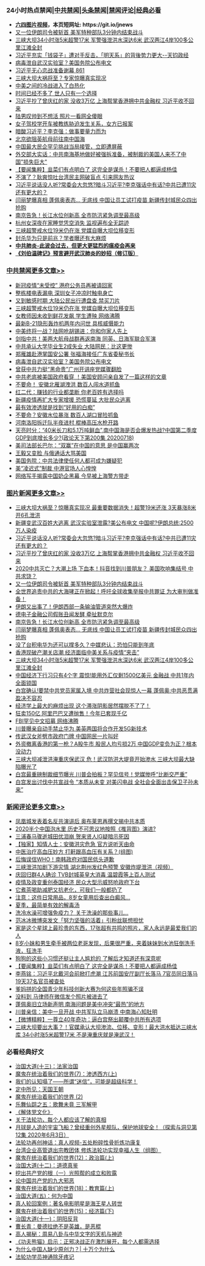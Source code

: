 <div id="tt">
<h3>24小时热点禁闻|<a href="#%E4%B8%AD%E5%85%B1%E7%A6%81%E9%97%BB%E6%9B%B4%E5%A4%9A%E6%96%87%E7%AB%A0">中共禁闻</a>|<a href="#%E5%9B%BE%E7%89%87%E6%96%B0%E9%97%BB%E6%9B%B4%E5%A4%9A%E6%96%87%E7%AB%A0">头条禁闻</a>|<a href="#%E6%96%B0%E9%97%BB%E8%AF%84%E8%AE%BA%E6%9B%B4%E5%A4%9A%E6%96%87%E7%AB%A0">禁闻评论|<a href="#%E5%BF%85%E7%9C%8B%E7%BB%8F%E5%85%B8%E5%A5%BD%E6%96%87">经典必看</a></h3>
<ul>
<li><b><a href="http://d1.bdrive.tk/64.mp4" target="_blank">六四图片视频</a>，本页短网址: https://git.io/jnews</b></li>
<li><a href="https://github.com/fqnews/bnews/blob/master/topimagenews/20200719/1363171.md">又一位伊朗司令被斩首 美军特种部队3分钟内结束战斗</a></li>
<li><a href="https://github.com/fqnews/bnews/blob/master/topimagenews/20200719/1362926.md">三峡大坝34小时涨5米超警17米 军警强泄洪水深达6米 武汉两江4岸100多公里江滩全封</a></li>
<li><a href="https://github.com/fqnews/bnews/blob/master/bannedvideo/20200719/1362910.md">习近平充实「钱袋子」遭对手反击，「明天系」的背後势力更大--天钧政经</a></li>
<li><a href="https://github.com/fqnews/bnews/blob/master/cbnews/20200719/1363069.md">病毒泄自武汉实验室？美国务院公布电文</a></li>
<li><a href="https://github.com/fqnews/bnews/blob/master/bannedvideo/20200719/1363045.md">习近平无心恋战准备谢幕 861</a></li>
<li><a href="https://github.com/fqnews/bnews/blob/master/cnnews/20200719/1363169.md">三峡大坝大祸将至？专家惊曝真实现况</a></li>
<li><a href="https://github.com/fqnews/bnews/blob/master/cbnews/20200719/1362884.md">中美之间的冷战进入了白热化</a></li>
<li><a href="https://github.com/fqnews/bnews/blob/master/ssgc/20200719/1362889.md">时间已经不多了 世人只有一个选择</a></li>
<li><a href="https://github.com/fqnews/bnews/blob/master/topimagenews/20200719/1363196.md">习近平抄了曾庆红的家 没收3万亿 上海帮掌香港拥中共金融权 习近平收不回来</a></li>
<li><a href="https://github.com/fqnews/bnews/blob/master/cbnews/20200719/1362931.md">陆男叹帅到不想活 照片一看网全傻眼</a></li>
<li><a href="https://github.com/fqnews/bnews/blob/master/baitai/20200719/1362897.md">女子驾校学开车被教练胁迫发生关系，女方已报案</a></li>
<li><a href="https://github.com/fqnews/bnews/blob/master/cnnews/20200719/1363139.md">暗酸习近平？李克强：做事要量力而为</a></li>
<li><a href="https://github.com/fqnews/bnews/blob/master/cnnews/hknews/20200719/1362913.md">北京欲阻英航母前往南中国海</a></li>
<li><a href="https://github.com/fqnews/bnews/blob/master/headline/20200719/1362977.md">中国最大民企罕见挑战当局接管，立即遭屏蔽</a></li>
<li><a href="https://github.com/fqnews/bnews/blob/master/bannedvideo/20200719/1363165.md">外交部大实话：中共南海基地做好被强拆准备，被制裁的美国人来不了中国&quot;损失巨大&quot;</a></li>
<li><a href="https://github.com/fqnews/bnews/blob/master/comments/20200719/1363170.md">【要闻集粹】韭菜们有点明白了 这完全是谋杀！不要把人都逼成杨佳</a></li>
<li><a href="https://github.com/fqnews/bnews/blob/master/cnnews/20200719/1363188.md">不演了？耿爽惊吐台湾民主网破盲点 引来网友热议</a></li>
<li><a href="https://github.com/fqnews/bnews/blob/master/topimagenews/20200719/1363207.md">习近平说话没人听?常委会大忽悠?暗斗习近平?李克强话中有话?中共已遭11灾还有更大的？</a></li>
<li><a href="https://github.com/fqnews/bnews/blob/master/topimagenews/20200719/1362929.md">闫丽梦曝真相 蓬佩奥表态… 无底线 中国让员工试打疫苗 新疆传封城民众四出抢购</a></li>
<li><a href="https://github.com/fqnews/bnews/blob/master/topimagenews/20200719/1362930.md">南京告急！长江水位创新高 全市防汛紧急调至最高级</a></li>
<li><a href="https://github.com/fqnews/bnews/blob/master/cbnews/20200719/1362935.md">杭州女深夜在家睡觉凭空消失 监视遍布全无踪迹</a></li>
<li><a href="https://github.com/fqnews/bnews/blob/master/cbnews/20200719/1363175.md">三峡超警戒水位19米仍在涨 党媒自曝大坝位移变形</a></li>
<li><a href="https://github.com/fqnews/bnews/blob/master/worldnews/20200719/1363179.md">封杀华为只是前兆？学者曝还有大麻烦</a></li>
<li><b><a href="https://github.com/fqnews/bnews/blob/master/comments/20200211/1275071.md" target="_blank">中共肺炎-此波会过去，但更大更猛烈的瘟疫会再来</a></b></li>
<li><b><a href="https://github.com/fqnews/bnews/blob/master/comments/20200207/1272816.md" target="_blank">《刘伯温碑记》预言避开武汉肺炎的妙招（修订版）</a></b></li>
</ul>
</div>

<div class="catlist">
<h3><a href="https://github.com/fqnews/bnews/blob/master/cbnews/" target="_blank">中共禁闻</a><span><a href="https://github.com/fqnews/bnews/blob/master/cbnews/" target="_blank" rel="nofollow">更多文章>></a></span></h3>
<ul>
<li><a href="https://github.com/fqnews/bnews/blob/master/cbnews/20200719/1363234.md" target="_blank">新冠疫情“未受控” 港府公务员再被请回家</a></li>
<li><a href="https://github.com/fqnews/bnews/blob/master/cbnews/20200719/1363193.md" target="_blank">整栋楼电表漏电 深圳女子冲凉时触电身亡</a></li>
<li><a href="https://github.com/fqnews/bnews/blob/master/cbnews/20200719/1363181.md" target="_blank">又到敏感时期 大陆公民出行遭盘查 禁买刀片</a></li>
<li><a href="https://github.com/fqnews/bnews/blob/master/cbnews/20200719/1363175.md" target="_blank">三峡超警戒水位19米仍在涨 党媒自曝大坝位移变形</a></li>
<li><a href="https://github.com/fqnews/bnews/blob/master/cbnews/20200719/1363177.md" target="_blank">女教师因未收到鲜花发飙 学生遭殃 网络沸腾</a></li>
<li><a href="https://github.com/fqnews/bnews/blob/master/cbnews/20200719/1363144.md" target="_blank">最新B-21隐形轰炸机两年内问世 具核威慑能力</a></li>
<li><a href="https://github.com/fqnews/bnews/blob/master/cbnews/20200719/1363142.md" target="_blank">中美终将一战？陆网呛胡锡进：你和你家人先上</a></li>
<li><a href="https://github.com/fqnews/bnews/blob/master/cbnews/20200719/1363135.md" target="_blank">剑指中共！美两大航母战群再返南海 同英、日海军联合军演</a></li>
<li><a href="https://github.com/fqnews/bnews/blob/master/cbnews/20200719/1363128.md" target="_blank">中共承认大学毕业生2成失业 大陆网民：比这更惨</a></li>
<li><a href="https://github.com/fqnews/bnews/blob/master/cbnews/20200719/1363090.md" target="_blank">郑雁雄赴港掌国安公署 张福海接任广东省委秘书长</a></li>
<li><a href="https://github.com/fqnews/bnews/blob/master/cbnews/20200719/1363069.md" target="_blank">病毒泄自武汉实验室？美国务院公布电文</a></li>
<li><a href="https://github.com/fqnews/bnews/blob/master/cbnews/20200719/1363058.md" target="_blank">曾获中共力挺“黑命贵”广州开讲座党媒骤翻脸</a></li>
<li><a href="https://github.com/fqnews/bnews/blob/master/cbnews/20200719/1363051.md" target="_blank">中共老底被美国政府看穿 ！美国安顾问亲自发了一篇这样的文章</a></li>
<li><a href="https://github.com/fqnews/bnews/blob/master/cbnews/20200719/1363037.md" target="_blank">不要命！ 安徽北雁湖洩洪 数百人闯水道抓鱼</a></li>
<li><a href="https://github.com/fqnews/bnews/blob/master/cbnews/20200719/1363025.md" target="_blank">红二代：赚钱的行业都垄断 你老百姓有选择吗</a></li>
<li><a href="https://github.com/fqnews/bnews/blob/master/cbnews/20200719/1363024.md" target="_blank">新疆疫情再扩大专家增援 恐慌蔓延 大批民众逃离</a></li>
<li><a href="https://github.com/fqnews/bnews/blob/master/cbnews/20200719/1363015.md" target="_blank">最有效渗透就是找到“好用的白痴”</a></li>
<li><a href="https://github.com/fqnews/bnews/blob/master/cbnews/20200719/1363014.md" target="_blank">不要命？安徽水位暴涨 数百人湖口冒险抓鱼</a></li>
<li><a href="https://github.com/fqnews/bnews/blob/master/cbnews/20200719/1363013.md" target="_blank">河南洛阳拆迁队半夜进村 棍棒高压水枪开路</a></li>
<li><a href="https://github.com/fqnews/bnews/blob/master/cbnews/20200719/1362999.md" target="_blank">天亮时分：“40米长刀和5.1万吨鲜血”,南中国海是否会爆发热战?中国第二季度GDP到底增长多少?(政论天下第200集 20200718)</a></li>
<li><a href="https://github.com/fqnews/bnews/blob/master/cbnews/20200719/1362940.md" target="_blank">美司法部长巴尔：“双赢”在中国的意思 是中国赢两次</a></li>
<li><a href="https://github.com/fqnews/bnews/blob/master/cbnews/20200719/1362939.md" target="_blank">王毅又变脸 与俄通话大骂美国</a></li>
<li><a href="https://github.com/fqnews/bnews/blob/master/cbnews/20200719/1362938.md" target="_blank">美国务院：中共法律使任何人都可成为嫌疑犯</a></li>
<li><a href="https://github.com/fqnews/bnews/blob/master/cbnews/20200719/1362937.md" target="_blank">美“凌迟式”制裁 中港官场人心惶惶</a></li>
<li><a href="https://github.com/fqnews/bnews/blob/master/cbnews/20200719/1362936.md" target="_blank">网络写手揭露中国奶企黑幕 今早被上海警方带走</a></li>

</ul>
</div>
<div class="catlist">
<h3><a href="https://github.com/fqnews/bnews/blob/master/topimagenews/" target="_blank">图片新闻</a><span><a href="https://github.com/fqnews/bnews/blob/master/topimagenews/" target="_blank" rel="nofollow">更多文章>></a></span></h3>
<ul>
<li><a href="https://github.com/fqnews/bnews/blob/master/topimagenews/20200719/1363252.md" target="_blank">三峡大坝大祸至？惊曝真实现况 最重要数据消失！超警19米还涨 3天暴涨8米 开6孔泄洪</a></li>
<li><a href="https://github.com/fqnews/bnews/blob/master/topimagenews/20200719/1363229.md" target="_blank">新疆变武汉百姓大逃离 武汉实验室泄露?美公布电文 中国呢?伊朗总统:2500万人染疫</a></li>
<li><a href="https://github.com/fqnews/bnews/blob/master/topimagenews/20200719/1363207.md" target="_blank">习近平说话没人听?常委会大忽悠?暗斗习近平?李克强话中有话?中共已遭11灾还有更大的？</a></li>
<li><a href="https://github.com/fqnews/bnews/blob/master/topimagenews/20200719/1363196.md" target="_blank">习近平抄了曾庆红的家 没收3万亿 上海帮掌香港拥中共金融权 习近平收不回来</a></li>
<li><a href="https://github.com/fqnews/bnews/blob/master/topimagenews/20200719/1363189.md" target="_blank">2020中共灭亡？大潮上场 下血本！抖音找到川普朋友？ 美国吹响集结号 中共求饶？</a></li>
<li><a href="https://github.com/fqnews/bnews/blob/master/topimagenews/20200719/1363171.md" target="_blank">又一位伊朗司令被斩首 美军特种部队3分钟内结束战斗</a></li>
<li><a href="https://github.com/fqnews/bnews/blob/master/topimagenews/20200719/1363167.md" target="_blank">全世界追责中共的大海哮正在掀起！呼吁全球收集举报中共罪证 为大审判做准备！</a></li>
<li><a href="https://github.com/fqnews/bnews/blob/master/topimagenews/20200719/1363155.md" target="_blank">伊朗又出事了！伊朗西部一条输油管道突然大爆炸</a></li>
<li><a href="https://github.com/fqnews/bnews/blob/master/topimagenews/20200719/1363012.md" target="_blank">德电子金融公司假账丑闻发酵 牵扯默克尔</a></li>
<li><a href="https://github.com/fqnews/bnews/blob/master/topimagenews/20200719/1362930.md" target="_blank">南京告急！长江水位创新高 全市防汛紧急调至最高级</a></li>
<li><a href="https://github.com/fqnews/bnews/blob/master/topimagenews/20200719/1362929.md" target="_blank">闫丽梦曝真相 蓬佩奥表态… 无底线 中国让员工试打疫苗 新疆传封城民众四出抢购</a></li>
<li><a href="https://github.com/fqnews/bnews/blob/master/topimagenews/20200719/1362928.md" target="_blank">没了台积电华为还可以撑多久？中媒悲认：恐怕只能到年底</a></li>
<li><a href="https://github.com/fqnews/bnews/blob/master/topimagenews/20200719/1362927.md" target="_blank">香港现破产潮关店潮 经济面临中美关系与疫情“夹击”</a></li>
<li><a href="https://github.com/fqnews/bnews/blob/master/topimagenews/20200719/1362926.md" target="_blank">三峡大坝34小时涨5米超警17米 军警强泄洪水深达6米 武汉两江4岸100多公里江滩全封</a></li>
<li><a href="https://github.com/fqnews/bnews/blob/master/topimagenews/20200718/1362860.md" target="_blank">中国经济下行习只有4个字 震惊!能用外汇仅剩1500亿美元 金融战 中共1年内全面锁国</a></li>
<li><a href="https://github.com/fqnews/bnews/blob/master/topimagenews/20200718/1362791.md" target="_blank">白宫确认!要禁中共党员家属入境 中共炸营社会现惊人一幕 蓬佩奥:中共恶贯满盈决不容忍</a></li>
<li><a href="https://github.com/fqnews/bnews/blob/master/topimagenews/20200718/1362790.md" target="_blank">经济学上最大的麻烦出现 这个滞涨阴影居然摆脱不了了！</a></li>
<li><a href="https://github.com/fqnews/bnews/blob/master/topimagenews/20200718/1362789.md" target="_blank">狂卖150亿 阿里巴巴又遭抛售！今年已套现千亿</a></li>
<li><a href="https://github.com/fqnews/bnews/blob/master/topimagenews/20200718/1362721.md" target="_blank">FBI罕见中文招募 网络沸腾</a></li>
<li><a href="https://github.com/fqnews/bnews/blob/master/topimagenews/20200718/1362684.md" target="_blank">川普曝亲自动手禁止华为 美英两国将合作开发5G新技术</a></li>
<li><a href="https://github.com/fqnews/bnews/blob/master/topimagenews/20200718/1362683.md" target="_blank">传武汉女斧劈市政府门牌 中国网民一片叫好</a></li>
<li><a href="https://github.com/fqnews/bnews/blob/master/topimagenews/20200717/1362461.md" target="_blank">外资撤离香港的第一枪？A股牛市 股民人均亏损2万 中国GDP变负为正？根本没动力</a></li>
<li><a href="https://github.com/fqnews/bnews/blob/master/topimagenews/20200717/1362452.md" target="_blank">三峡大坝减泄洪淹重庆保武汉 危！武汉防洪大堤竟开始渗水 三峡大坝最大缺陷曝光了</a></li>
<li><a href="https://github.com/fqnews/bnews/blob/master/topimagenews/20200717/1362421.md" target="_blank">白宫最重磅制裁细节曝光 川普会拍板？罕见信号！党媒惨呼“比断交严重”</a></li>
<li><a href="https://github.com/fqnews/bnews/blob/master/topimagenews/20200717/1362370.md" target="_blank">白宫发出讨伐中共宣战令 “本质从未变 对美闪电战 全社会全面出击保卫子孙未来&#8221;</a></li>

</ul>
</div>
<div class="catlist">
<h3><a href="https://github.com/fqnews/bnews/blob/master/comments/" target="_blank">新闻评论</a><span><a href="https://github.com/fqnews/bnews/blob/master/comments/" target="_blank" rel="nofollow">更多文章>></a></span></h3>
<ul>
<li><a href="https://github.com/fqnews/bnews/blob/master/comments/20200720/1363263.md" target="_blank">凤凰城发表着名反共演讲后 奥布莱恩再撰文揭中共本质</a></li>
<li><a href="https://github.com/fqnews/bnews/blob/master/comments/20200719/1363253.md" target="_blank">2020半个中国泡水里 历史不可思议地按照《推背图》演进?</a></li>
<li><a href="https://github.com/fqnews/bnews/blob/master/comments/20200719/1363238.md" target="_blank">三浦春马骤逝城田优泪崩  贺来贤人IG疑暗示死因</a></li>
<li><a href="https://github.com/fqnews/bnews/blob/master/comments/20200719/1363221.md" target="_blank">【独家】知情人士：安徽洪灾危急 官方说听天由命</a></li>
<li><a href="https://github.com/fqnews/bnews/blob/master/comments/20200719/1363206.md" target="_blank">中医治疗高血压妙方 打鼾跟高血压有关系？(组图)</a></li>
<li><a href="https://github.com/fqnews/bnews/blob/master/comments/20200719/1363202.md" target="_blank">后悔误信WHO！南韩政府对国民低头道歉</a></li>
<li><a href="https://github.com/fqnews/bnews/blob/master/comments/20200719/1363201.md" target="_blank">三峡泄洪加剧下游灾情 湖北荆州发红色预警 安徽炸堤泄洪（视频）</a></li>
<li><a href="https://github.com/fqnews/bnews/blob/master/comments/20200719/1363200.md" target="_blank">庆回归群4人确诊 TVB封城英皇大消毒  温碧霞等上百人测试</a></li>
<li><a href="https://github.com/fqnews/bnews/blob/master/comments/20200719/1363195.md" target="_blank">疫情及政变重创泰国经济  民众大型示威怒呛政府下台</a></li>
<li><a href="https://github.com/fqnews/bnews/blob/master/comments/20200719/1363186.md" target="_blank">它煮茶喝助减肥又抗老化，可我们一般都扔了</a></li>
<li><a href="https://github.com/fqnews/bnews/blob/master/comments/20200719/1363185.md" target="_blank">注意：这件日常用品，8岁女童用后查出白癜风&#8230;</a></li>
<li><a href="https://github.com/fqnews/bnews/blob/master/comments/20200719/1363183.md" target="_blank">夏季，最简单有效的解毒汤</a></li>
<li><a href="https://github.com/fqnews/bnews/blob/master/comments/20200719/1363182.md" target="_blank">洗冷水澡可增强免疫力？ 关于洗澡的那些事儿&#8230;</a></li>
<li><a href="https://github.com/fqnews/bnews/blob/master/comments/20200719/1363180.md" target="_blank">范冰冰微博突发文「努力坚强的活着」引粉丝联想担忧</a></li>
<li><a href="https://github.com/fqnews/bnews/blob/master/comments/20200719/1363178.md" target="_blank">家是这个星球上最珍贵的东西，17张超有共鸣的照片，家人永远是最爱我们的人</a></li>
<li><a href="https://github.com/fqnews/bnews/blob/master/comments/20200719/1363174.md" target="_blank">8岁小妹和男生牵手被两位老哥发现，后果很严重，夹着妹妹到水池狂倒洗手液，狂洗手</a></li>
<li><a href="https://github.com/fqnews/bnews/blob/master/comments/20200719/1363173.md" target="_blank">狗狗的这些小习惯还挺让主人尴尬的 了解后才知道还有深意呢</a></li>
<li><a href="https://github.com/fqnews/bnews/blob/master/comments/20200719/1363170.md" target="_blank">【要闻集粹】韭菜们有点明白了 这完全是谋杀！不要把人都逼成杨佳</a></li>
<li><a href="https://github.com/fqnews/bnews/blob/master/comments/20200719/1363140.md" target="_blank">李燕铭：习近平北戴河会前掀打虎潮 江苏前国安厅副厅长落马 7官员同日落马 19天37名官员被查处</a></li>
<li><a href="https://github.com/fqnews/bnews/blob/master/comments/20200719/1363134.md" target="_blank">爹妈拼的全国青少年科技创新大赛为何这些年照骗不误</a></li>
<li><a href="https://github.com/fqnews/bnews/blob/master/comments/20200719/1363132.md" target="_blank">没料到 马律师在微信发个照片被进去了</a></li>
<li><a href="https://github.com/fqnews/bnews/blob/master/comments/20200719/1363122.md" target="_blank">蓬佩奥旧立场新声明 南海问题是美中冲突“最热”的地方</a></li>
<li><a href="https://github.com/fqnews/bnews/blob/master/comments/20200719/1363119.md" target="_blank">川普亲信：美中一旦开战 中共军队立马崩溃 中南海心知肚明</a></li>
<li><a href="https://github.com/fqnews/bnews/blob/master/comments/20200719/1363115.md" target="_blank">【微博精粹】一尊立40年奇功：逼白宫祭出颠覆中共所有选项</a></li>
<li><a href="https://github.com/fqnews/bnews/blob/master/comments/20200719/1363113.md" target="_blank">三峡大坝要出大事？！官媒承认大坝渗流、位移、变形！最大洪水抵达三峡水库 34小时涨5米超警17米 不是淹重庆就是淹武汉！</a></li>

</ul>
</div>

<div class="catlist">
<h3>必看经典好文</h3>
<ul>
<li><a href="https://github.com/fqnews/bnews/blob/master/cbnews/20180319/916654.md" target="_blank">治国大道(十三)：法家治国</a></li>
<li><a href="https://github.com/fqnews/bnews/blob/master/topimagenews/20180527/948369.md" target="_blank">魔鬼在统治着我们的世界(7)：渗透西方(上)</a></li>
<li><a href="https://github.com/fqnews/bnews/blob/master/sohnews/20161029/607205.md" target="_blank">我们的认知塌了——所谓“迷信”，可能是超级科学！</a></li>
<li><a href="https://github.com/fqnews/bnews/blob/master/tculture/xiulian/20151111/470021.md" target="_blank">定中所见：天国王朝</a></li>
<li><a href="https://github.com/fqnews/bnews/blob/master/topimagenews/20180520/944940.md" target="_blank">魔鬼在统治着我们的世界 (2)</a></li>
<li><a href="https://github.com/fqnews/bnews/blob/master/tculture/20170715/791820.md" target="_blank">乐舞仙踪之五：歌舞未竟 三军解甲</a></li>
<li><a href="https://github.com/fqnews/bnews/blob/master/bookwiki/20130610/138400.md" target="_blank">《解体党文化》</a></li>
<li><a href="https://github.com/fqnews/bnews/blob/master/topimagenews/20161125/619230.md" target="_blank">关于法轮功，每个人都应该了解的真相</a></li>
<li><a href="https://github.com/fqnews/bnews/blob/master/comments/20200712/1359456.md" target="_blank">月球是人造的宇宙飞船？曾经重创外星舰队，保护地球安全！（探索与洞见第12集 2020年6月3日）</a></li>
<li><a href="https://github.com/fqnews/bnews/blob/master/comments/20190516/1128964.md" target="_blank">法轮功再创神话：真人视频-五处粉碎性骨折炼功康复</a></li>
<li><a href="https://github.com/fqnews/bnews/blob/master/comments/20200528/1335859.md" target="_blank">台湾企业高管退出宗教团体 修炼法轮功实现幸福人生（组图）</a></li>
<li><a href="https://github.com/fqnews/bnews/blob/master/topimagenews/20180601/951286.md" target="_blank">魔鬼在统治着我们的世界(12)：政治篇(上)</a></li>
<li><a href="https://github.com/fqnews/bnews/blob/master/cbnews/20180318/916241.md" target="_blank">治国大道(十二)：道德真鉴</a></li>
<li><a href="https://github.com/fqnews/bnews/blob/master/comments/20200629/1352460.md" target="_blank">挖出共产党的根（一）光照帮的成立和败露</a></li>
<li><a href="https://github.com/fqnews/bnews/blob/master/comments/20200717/1361899.md" target="_blank">论中国共产党的九大邪恶</a></li>
<li><a href="https://github.com/fqnews/bnews/blob/master/topimagenews/20180701/965109.md" target="_blank">魔鬼在统治着我们的世界(18)：教育篇(上)</a></li>
<li><a href="https://github.com/fqnews/bnews/blob/master/cbnews/20180311/913065.md" target="_blank">治国大道(五)：何为中国</a></li>
<li><a href="https://github.com/fqnews/bnews/blob/master/comments/20200523/1332915.md" target="_blank">真人轮回案例：著名电影明星是海王星人转世</a></li>
<li><a href="https://github.com/fqnews/bnews/blob/master/topimagenews/20180610/955499.md" target="_blank">魔鬼在统治着我们的世界(15)：经济篇(下)</a></li>
<li><a href="https://github.com/fqnews/bnews/blob/master/cbnews/20180317/915893.md" target="_blank">治国大道(十一)：阴阳反背</a></li>
<li><a href="https://github.com/fqnews/bnews/blob/master/comments/20180726/727420.md" target="_blank">曹长青：曼德拉绝不是英雄，是恶棍</a></li>
<li><a href="https://github.com/fqnews/bnews/blob/master/aomi/history/20170924/831575.md" target="_blank">高人揭秘：周易八卦与中华文字的天机与神迹</a></li>
<li><a href="https://github.com/fqnews/bnews/blob/master/comments/20200308/1290182.md" target="_blank">《功夫熊猫》启示：正邪决战正在激烈展开，每个人都需选择</a></li>
<li><a href="https://github.com/fqnews/bnews/blob/master/ssgc/20200715/1360940.md" target="_blank">为什么中国人缺少原创力？| 十万个为什么</a></li>
<li><a href="https://github.com/fqnews/bnews/blob/master/health/20170626/780263.md" target="_blank">法轮功学员神通除牙疼记</a></li>

</ul>
</div>